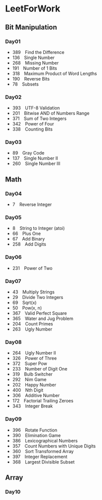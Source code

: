 # LeetForWork

## Bit Manipulation

### Day01
- 389&emsp;Find the Difference 
- 136&emsp;Single Number
- 268&emsp;Missing Number
- 191&emsp;Number of 1 Bits
- 318&emsp;Maximum Product of Word Lengths  
- 190&emsp;Reverse Bits    
- 78&emsp;Subsets 

### Day02
- 393&emsp;UTF-8 Validation
- 201&emsp;Bitwise AND of Numbers Range
- 371&emsp;Sum of Two Integers
- 342&emsp;Power of Four
- 338&emsp;Counting Bits

### Day03
- 89&emsp;Gray Code
- 137&emsp;Single Number II
- 260&emsp;Single Number III

## Math

### Day04
- 7&emsp;Reverse Integer

### Day05
- 8&emsp;String to Integer (atoi)
- 66&emsp;Plus One
- 67&emsp;Add Binary
- 258&emsp;Add Digits

### Day06
- 231&emsp;Power of Two

### Day07
- 43&emsp;Multiply Strings
- 29&emsp;Divide Two Integers
- 69&emsp;Sqrt(x)
- 50&emsp;Pow(x, n)
- 367&emsp;Valid Perfect Square
- 365&emsp;Water and Jug Problem
- 204&emsp;Count Primes
- 263&emsp;Ugly Number

### Day08
- 264&emsp;Ugly Number II
- 326&emsp;Power of Three
- 372&emsp;Super Pow
- 233&emsp;Number of Digit One
- 319&emsp;Bulb Switcher
- 292&emsp;Nim Game
- 202&emsp;Happy Number
- 400&emsp;Nth Digit
- 306&emsp;Additive Number
- 172&emsp;Factorial Trailing Zeroes
- 343&emsp;Integer Break

### Day09
- 396&emsp;Rotate Function
- 390&emsp;Elimination Game
- 386&emsp;Lexicographical Numbers
- 357&emsp;Count Numbers with Unique Digits
- 360&emsp;Sort Transformed Array
- 397&emsp;Integer Replacement
- 368&emsp;Largest Divisible Subset

## Array

### Day10

